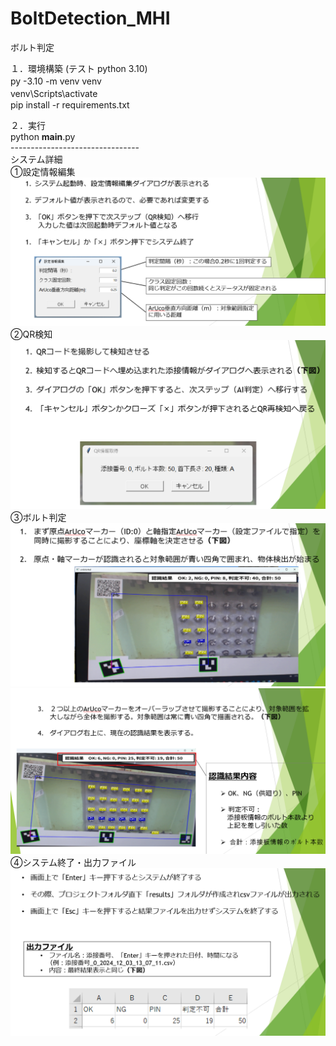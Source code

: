 # BoltDetection_MHI
ボルト判定　　


１．環境構築 (テスト python 3.10)　<br>
py -3.10 -m venv venv　<br>
venv\Scripts\activate　<br>
pip install -r requirements.txt<br>

２．実行<br>
python __main__.py<br>
--------------------------------<br>
システム詳細<br>
①設定情報編集<br>
![alt text](info_image/set.png)<br>
②QR検知<br>
![alt text](info_image/QR.png)<br>
③ボルト判定<br>
![alt text](info_image/bolt_1.png)<br>
![alt text](info_image/bolt_2.png)<br>
④システム終了・出力ファイル<br>
![alt text](info_image/out.png)